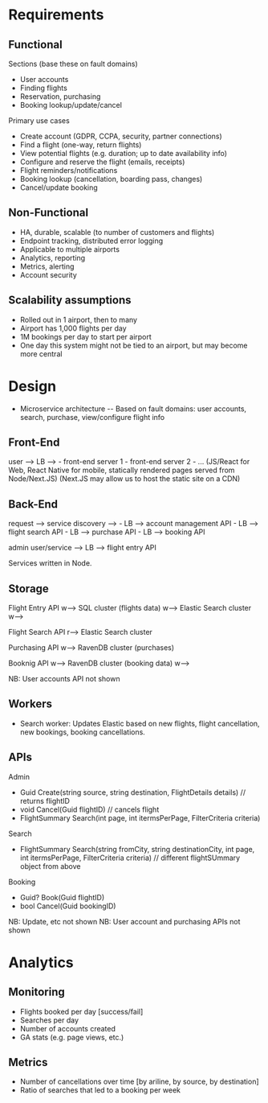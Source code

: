 # Requirements
## Functional
Sections (base these on fault domains)
- User accounts
- Finding flights
- Reservation, purchasing
- Booking lookup/update/cancel

Primary use cases
- Create account (GDPR, CCPA, security, partner connections)
- Find a flight (one-way, return flights)
- View potential flights (e.g. duration; up to date availability info)
- Configure and reserve the flight (emails, receipts)
- Flight reminders/notifications
- Booking lookup (cancellation, boarding pass, changes)
- Cancel/update booking

## Non-Functional
- HA, durable, scalable (to number of customers and flights)
- Endpoint tracking, distributed error logging
- Applicable to multiple airports
- Analytics, reporting
- Metrics, alerting
- Account security

## Scalability assumptions
- Rolled out in 1 airport, then to many
- Airport has 1,000 flights per day
- 1M bookings per day to start per airport
- One day this system might not be tied to an airport, but may become more central

# Design
- Microservice architecture
  -- Based on fault domains: user accounts, search, purchase, view/configure flight info

## Front-End
user --> LB --> - front-end server 1
                - front-end server 2
                - ...
                (JS/React for Web, React Native for mobile, statically rendered pages served from Node/Next.JS)
                (Next.JS may allow us to host the static site on a CDN)

## Back-End
request --> service discovery --> - LB --> account management API
                                  - LB --> flight search API
                                  - LB --> purchase API
                                  - LB --> booking API

admin user/service --> LB --> flight entry API

Services written in Node.

## Storage
Flight Entry API   w--> SQL cluster (flights data)
                   w--> Elastic Search cluster
                   w--> <bus>
                       
Flight Search API  r--> Elastic Search cluster

Purchasing API     w--> RavenDB cluster (purchases)

Booknig API        w--> RavenDB cluster (booking data)
                   w--> <bus>

NB: User accounts API not shown

## Workers
- Search worker: Updates Elastic based on new flights, flight cancellation, new bookings, booking cancellations.

## APIs
Admin
- Guid Create(string source, string destination, FlightDetails details) // returns flightID
- void Cancel(Guid flightID) // cancels flight
- FlightSummary Search(int page, int itermsPerPage, FilterCriteria criteria)

Search
- FlightSummary Search(string fromCity, string destinationCity, int page, int itermsPerPage, FilterCriteria criteria) // different flightSUmmary object from above

Booking
- Guid? Book(Guid flightID)
- bool Cancel(Guid bookingID)

NB: Update, etc not shown
NB: User account and purchasing APIs not shown

# Analytics
## Monitoring
- Flights booked per day [success/fail]
- Searches per day
- Number of accounts created
- GA stats (e.g. page views, etc.)

## Metrics
- Number of cancellations over time [by ariline, by source, by destination]
- Ratio of searches that led to a booking per week


